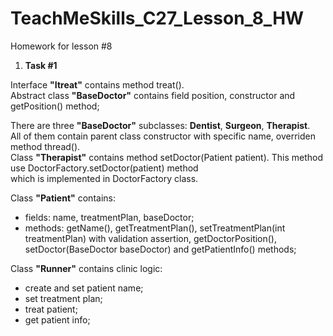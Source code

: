 # TeachMeSkills_C27_Lesson_8_HW
Homework for lesson #8

1. **Task #1**

Interface **"Itreat"** contains method treat().  
Abstract class **"BaseDoctor"** contains field position, constructor and getPosition() method;

There are three **"BaseDoctor"** subclasses: **Dentist**, **Surgeon**, **Therapist**.   
All of them contain parent class constructor with specific name, overriden method thread().  
Class **"Therapist"** contains method setDoctor(Patient patient). This method use DoctorFactory.setDoctor(patient) method   
which is implemented in DoctorFactory class. 

Class **"Patient"** contains: 
- fields: name, treatmentPlan, baseDoctor;
- methods: getName(), getTreatmentPlan(), setTreatmentPlan(int treatmentPlan) with validation assertion, 
  getDoctorPosition(), setDoctor(BaseDoctor baseDoctor) and getPatientInfo() methods;

Class **"Runner"** contains clinic logic:
- create and set patient name;
- set treatment plan;
- treat patient;
- get patient info;

